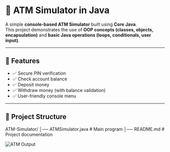 # 🏦 ATM Simulator in Java

A simple **console-based ATM Simulator** built using **Core Java**.  
This project demonstrates the use of **OOP concepts (classes, objects, encapsulation)** and **basic Java operations (loops, conditionals, user input)**.  

---

## 🚀 Features
- ✅ Secure PIN verification  
- ✅ Check account balance  
- ✅ Deposit money  
- ✅ Withdraw money (with balance validation)  
- ✅ User-friendly console menu  

---

## 📂 Project Structure
ATM-Simulator/
│── ATMSimulator.java # Main program
│── README.md # Project documentation

![ATM Output](https://user-images.githubusercontent.com/.../output.png)

